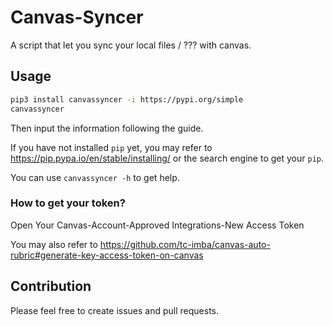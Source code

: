 # Canvas-Syncer

A script that let you sync your local files / ??? with canvas.

## Usage

```bash
pip3 install canvassyncer -i https://pypi.org/simple
canvassyncer
```

Then input the information following the guide.

If you have not installed `pip` yet, you may refer to <https://pip.pypa.io/en/stable/installing/> or the search engine to get your `pip`.

You can use `canvassyncer -h` to get help.

### How to get your token?

Open Your Canvas-Account-Approved Integrations-New Access Token

You may also refer to <https://github.com/tc-imba/canvas-auto-rubric#generate-key-access-token-on-canvas>

## Contribution

Please feel free to create issues and pull requests.
